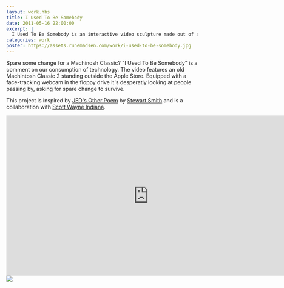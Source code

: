 ```yaml
---
layout: work.hbs
title: I Used To Be Somebody
date: 2011-05-16 22:00:00
excerpt: |
  I Used To Be Somebody is an interactive video sculpture made out of an old Macintosh Classic 2. This project is a collaboration with Scott Wayne Indiana.
categories: work
poster: https://assets.runemadsen.com/work/i-used-to-be-somebody.jpg
---
```


Spare some change for a Machinosh Classic? "I Used To Be Somebody" is a comment
on our consumption of technology. The video features an old Machintosh Classic 2
standing outside the Apple Store. Equipped with a face-tracking webcam in the
floppy drive it's desperatly looking at people passing by, asking for spare
change to survive.

This project is inspired by [JED's Other Poem](http://stewd.io/w/jed) by
[Stewart Smith](http://stewd.io) and is a collaboration with
[Scott Wayne Indiana](http://www.39forks.com).

<div class="wide-750">
  <iframe src="https://player.vimeo.com/video/17903170?title=0&amp;byline=0&amp;portrait=0" width="750" height="423" frameborder="0"> </iframe>
</div>

<div class="wide-750">
  <img src="https://assets.runemadsen.com/work/i-used-to-be-somebody.jpg">
</div>
